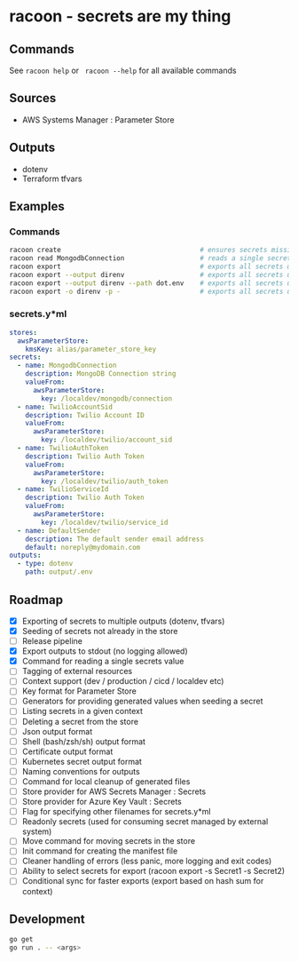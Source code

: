 # racoon - secrets are my thing

## Commands

See `racoon help` or ` racoon --help` for all available commands

## Sources

- AWS Systems Manager : Parameter Store

## Outputs

- dotenv
- Terraform tfvars

## Examples

### Commands

```bash
racoon create                                   # ensures secrets missing in the remote store are created by prompting the user for input
racoon read MongodbConnection                   # reads a single secret from the remote store and writes it's value to stdout
racoon export                                   # exports all secrets using the outputs defines in the manifest file
racoon export --output direnv                   # exports all secrets using the direnv output defined in the manifest file
racoon export --output direnv --path dot.env    # exports all secrets using the direnv output to the specified path
racoon export -o direnv -p -                    # exports all secrets using the direnv output, writing the result to stdout
```

### secrets.y\*ml

```yaml
stores:
  awsParameterStore:
    kmsKey: alias/parameter_store_key
secrets:
  - name: MongodbConnection
    description: MongoDB Connection string
    valueFrom:
      awsParameterStore:
        key: /localdev/mongodb/connection
  - name: TwilioAccountSid
    description: Twilio Account ID
    valueFrom:
      awsParameterStore:
        key: /localdev/twilio/account_sid
  - name: TwilioAuthToken
    description: Twilio Auth Token
    valueFrom:
      awsParameterStore:
        key: /localdev/twilio/auth_token
  - name: TwilioServiceId
    description: Twilio Auth Token
    valueFrom:
      awsParameterStore:
        key: /localdev/twilio/service_id
  - name: DefaultSender
    description: The default sender email address
    default: noreply@mydomain.com
outputs:
  - type: dotenv
    path: output/.env
```

## Roadmap

- [x] Exporting of secrets to multiple outputs (dotenv, tfvars)
- [x] Seeding of secrets not already in the store
- [ ] Release pipeline
- [x] Export outputs to stdout (no logging allowed)
- [x] Command for reading a single secrets value
- [ ] Tagging of external resources
- [ ] Context support (dev / production / cicd / localdev etc)
- [ ] Key format for Parameter Store
- [ ] Generators for providing generated values when seeding a secret
- [ ] Listing secrets in a given context
- [ ] Deleting a secret from the store
- [ ] Json output format
- [ ] Shell (bash/zsh/sh) output format
- [ ] Certificate output format
- [ ] Kubernetes secret output format
- [ ] Naming conventions for outputs
- [ ] Command for local cleanup of generated files
- [ ] Store provider for AWS Secrets Manager : Secrets
- [ ] Store provider for Azure Key Vault : Secrets
- [ ] Flag for specifying other filenames for secrets.y\*ml
- [ ] Readonly secrets (used for consuming secret managed by external system)
- [ ] Move command for moving secrets in the store
- [ ] Init command for creating the manifest file
- [ ] Cleaner handling of errors (less panic, more logging and exit codes)
- [ ] Ability to select secrets for export (racoon export -s Secret1 -s Secret2)
- [ ] Conditional sync for faster exports (export based on hash sum for context)

## Development

```sh
go get
go run . -- <args>
```
